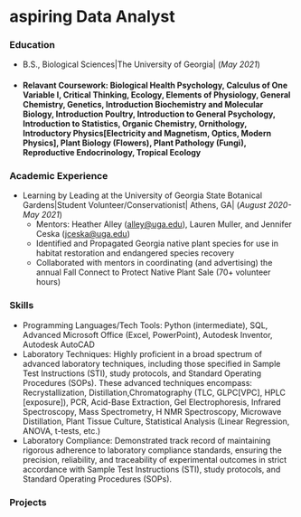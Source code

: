 # aspiring Data Analyst 
### Education
- B.S., Biological Sciences|The University of Georgia| (_May 2021_)
- #### Relavant Coursework: Biological Health Psychology, Calculus of One Variable I, Critical Thinking, Ecology, Elements of Physiology, General Chemistry, Genetics, Introduction Biochemistry and Molecular Biology, Introduction Poultry, Introduction to General Psychology, Introduction to Statistics, Organic Chemistry, Ornithology, Introductory Physics[Electricity and Magnetism, Optics, Modern Physics],  Plant Biology (Flowers), Plant Pathology (Fungi), Reproductive Endocrinology, Tropical Ecology
### Academic Experience 
- Learning by Leading at the University of Georgia State Botanical Gardens|Student Volunteer/Conservationist| Athens, GA| (_August 2020- May 2021_)
  - Mentors: Heather Alley (alley@uga.edu), Lauren Muller, and Jennifer Ceska (jceska@uga.edu)
  - Identified and Propagated Georgia native plant species for use in habitat restoration and endangered species recovery
  - Collaborated with mentors in coordinating (and advertising) the annual Fall Connect to Protect Native Plant Sale (70+ volunteer hours) 
### Skills 
- Programming Languages/Tech Tools: Python (intermediate), SQL,  Advanced Microsoft Office (Excel, PowerPoint), Autodesk Inventor, Autodesk AutoCAD
- Laboratory Techniques: Highly proficient in a broad spectrum of advanced laboratory techniques, including those specified in Sample Test Instructions (STI), study protocols, and Standard Operating Procedures (SOPs). These advanced techniques encompass: Recrystallization, Distillation,Chromatography (TLC, GLPC[VPC], HPLC [exposure]), PCR, Acid-Base Extraction, Gel Electrophoresis, Infrared Spectroscopy, Mass Spectrometry, H NMR Spectroscopy, Microwave Distillation, Plant Tissue Culture, Statistical Analysis (Linear Regression, ANOVA, t-tests, etc.)
- Laboratory Compliance: Demonstrated track record of maintaining rigorous adherence to laboratory compliance standards, ensuring the precision, reliability, and traceability of experimental outcomes in strict accordance with Sample Test Instructions (STI), study protocols, and Standard Operating Procedures (SOPs).
  
### Projects

